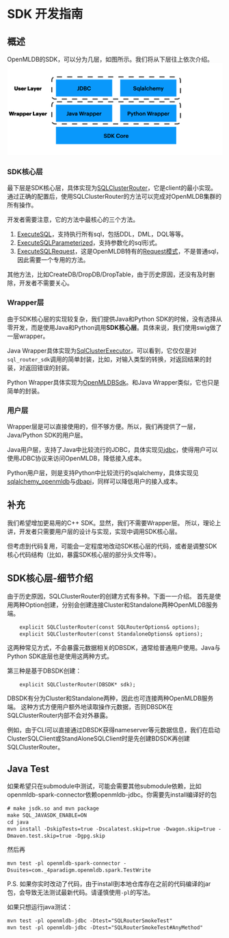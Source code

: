 # SDK 开发指南

## 概述

OpenMLDB的SDK，可以分为几层，如图所示。我们将从下层往上依次介绍。
![sdk layers](images/sdk_layers.png)

### SDK核心层
最下层是SDK核心层，具体实现为[SQLClusterRouter](https://github.com/4paradigm/OpenMLDB/blob/b6f122798f567adf2bb7766e2c3b81b633ebd231/src/sdk/sql_cluster_router.h#L110)，它是client的最小实现。通过正确的配置后，使用SQLClusterRouter的方法可以完成对OpenMLDB集群的所有操作。

开发者需要注意，它的方法中最核心的三个方法。
1. [ExecuteSQL](https://github.com/4paradigm/OpenMLDB/blob/b6f122798f567adf2bb7766e2c3b81b633ebd231/src/sdk/sql_cluster_router.h#L160)，支持执行所有sql，包括DDL，DML，DQL等等。
2. [ExecuteSQLParameterized](https://github.com/4paradigm/OpenMLDB/blob/b6f122798f567adf2bb7766e2c3b81b633ebd231/src/sdk/sql_cluster_router.h#L166)，支持参数化的sql形式。
3. [ExecuteSQLRequest](https://github.com/4paradigm/OpenMLDB/blob/b6f122798f567adf2bb7766e2c3b81b633ebd231/src/sdk/sql_cluster_router.h#L156)，这是OpenMLDB特有的[Request模式](../tutorial/modes.md#4-请求模式)，不是普通sql，因此需要一个专用的方法。

其他方法，比如CreateDB/DropDB/DropTable，由于历史原因，还没有及时删除，开发者不需要关心。

### Wrapper层
由于SDK核心层的实现较复杂，我们提供Java和Python SDK的时候，没有选择从零开发，而是使用Java和Python调用**SDK核心层**。具体来说，我们使用swig做了一层wrapper。

Java Wrapper具体实现为[SqlClusterExecutor](https://github.com/4paradigm/OpenMLDB/blob/main/java/openmldb-jdbc/src/main/java/com/_4paradigm/openmldb/sdk/impl/SqlClusterExecutor.java)。可以看到，它仅仅是对`sql_router_sdk`调用的简单封装，比如，对输入类型的转换，对返回结果的封装，对返回错误的封装。

Python Wrapper具体实现为[OpenMLDBSdk](https://github.com/4paradigm/OpenMLDB/blob/main/python/openmldb/sdk/sdk.py)。和Java Wrapper类似，它也只是简单的封装。

### 用户层
Wrapper层是可以直接使用的，但不够方便。所以，我们再提供了一层，Java/Python SDK的用户层。

Java用户层，支持了Java中比较流行的JDBC，具体实现见[jdbc](https://github.com/4paradigm/OpenMLDB/tree/main/java/openmldb-jdbc/src/main/java/com/_4paradigm/openmldb/jdbc)，使得用户可以使用JDBC协议来访问OpenMLDB，降低接入成本。

Python用户层，则是支持Python中比较流行的sqlalchemy，具体实现见[sqlalchemy_openmldb](https://github.com/4paradigm/OpenMLDB/blob/main/python/openmldb/sqlalchemy_openmldb)与[dbapi](https://github.com/4paradigm/OpenMLDB/blob/main/python/openmldb/dbapi)，同样可以降低用户的接入成本。

## 补充

我们希望增加更易用的C++ SDK。显然，我们不需要Wrapper层。
所以，理论上讲，开发者只需要用户层的设计与实现，实现中调用SDK核心层。

但考虑到代码复用，可能会一定程度地改动SDK核心层的代码，或者是调整SDK核心代码结构（比如，暴露SDK核心层的部分头文件等）。

## SDK核心层-细节介绍

由于历史原因，SQLClusterRouter的创建方式有多种。下面一一介绍。
首先是使用两种Option创建，分别会创建连接Cluster和Standalone两种OpenMLDB服务端。
```
    explicit SQLClusterRouter(const SQLRouterOptions& options);
    explicit SQLClusterRouter(const StandaloneOptions& options);
```
这两种常见方式，不会暴露元数据相关的DBSDK，通常给普通用户使用。Java与Python SDK底层也是使用这两种方式。

第三种是基于DBSDK创建：
```
    explicit SQLClusterRouter(DBSDK* sdk);
```
DBSDK有分为Cluster和Standalone两种，因此也可连接两种OpenMLDB服务端。
这种方式方便用户额外地读取操作元数据，否则DBSDK在SQLClusterRouter内部不会对外暴露。

例如，由于CLI可以直接通过DBSDK获得nameserver等元数据信息，我们在启动ClusterSQLClient或StandAloneSQLClient时是先创建BDSDK再创建SQLClusterRouter。

## Java Test

如果希望只在submodule中测试，可能会需要其他submodule依赖，比如openmldb-spark-connector依赖openmldb-jdbc。你需要先install编译好的包
```
# make jsdk.so and mvn package
make SQL_JAVASDK_ENABLE=ON
cd java
mvn install -DskipTests=true -Dscalatest.skip=true -Dwagon.skip=true -Dmaven.test.skip=true -Dgpg.skip
```
然后再
```
mvn test -pl openmldb-spark-connector -Dsuites=com._4paradigm.openmldb.spark.TestWrite
```
P.S. 如果你实时改动了代码，由于install到本地仓库存在之前的代码编译的jar包，会导致无法测试最新代码。请谨慎使用`-pl`的写法。

如果只想运行java测试：
```
mvn test -pl openmldb-jdbc -Dtest="SQLRouterSmokeTest"
mvn test -pl openmldb-jdbc -Dtest="SQLRouterSmokeTest#AnyMethod"
```